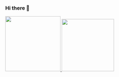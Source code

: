 ### Hi there 👋
<div>
  <a href="https://github.com/leoniCS99">
  <img height="175em" src="https://github-readme-stats.vercel.app/api?username=leoniCS99&show_icons=true&theme=black&include_all_commits=true&count_private=true"/>
  <img height="166em" src="https://github-readme-stats.vercel.app/api/top-langs/?username=leoniCS99&layout=compact&langs_count=7&theme=black"/>
</div>
